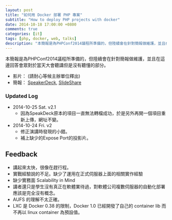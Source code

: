 ```yaml
---
layout: post
title: "如何用 Docker 部署 PHP 專案"
subtitle: "How to deploy PHP projects with docker"
date: 2014-10-18 17:00:00 +0800
comments: true
categories: [it]
tags: [php, docker, web, talks]
description: "本簡報是為PHPConf2014議程所準備的，但陸續會在針對簡報做維護，並且在這邊回答會眾對於當天大會聽講但是沒有聽懂的部分。"
---
```


本簡報是為PHPConf2014議程所準備的，但陸續會在針對簡報做維護，並且在這邊回答會眾對於當天大會聽講但是沒有聽懂的部分。

- 影片： (請耐心等候主辦單位釋出)
- 簡報： [SpeakerDeck](https://speakerdeck.com/fntsrlike/how-to-deploy-php-projects-with-docker), [SlideShare](http://www.slideshare.net/ruoshiling/how-to-deploy-php-projects-with-docker)

<div style="width:400px;">
<script async class="speakerdeck-embed" data-id="4be222a03e440132e5ed2a2ba31f9bce" data-ratio="1.33333333333333" src="//speakerdeck.com/assets/embed.js"></script>
</div>
<!-- more -->

### Updated Log
<span/>

- 2014-10-25 Sat. v2.1
    - 因為SpeakDeck原本的項目一直無法轉檔成功，於是另外再開一個項目重新上傳，網址不變。
- 2014-10-24 Fri. v2
    - 修正演講時發現的小錯。
    - 補上缺少的Expose Port的投影片。

## Feedback
<span/>

- 講起來太快，很像在趕行程。
- 實戰經驗說的不足。缺少了運用在正式伺服器上面的相關實作經驗
- 缺少實務面 Scalability in Mind
- 講者還只是學生沒有真正在軟體業待過，對軟體公司複數伺服器的自動化部署應該是完全沒有概念。
- AUFS 的理解不太正確。
- LXC 是 Docker 0.38 的限制，Docker 1.0 已經開發了自己的 container lib 而不再以 linux container 為預設值。

